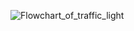 ![Flowchart_of_traffic_light](https://user-images.githubusercontent.com/101269445/164971143-ca07f8c8-1415-4785-88e4-22f8fa0bfb16.png)
